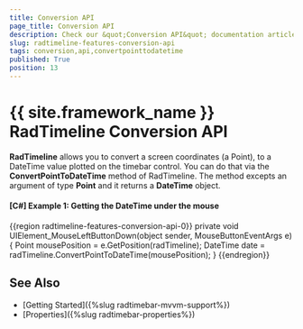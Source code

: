 ```yaml
---
title: Conversion API
page_title: Conversion API
description: Check our &quot;Conversion API&quot; documentation article for the RadTimeline {{ site.framework_name }} control.
slug: radtimeline-features-conversion-api
tags: conversion,api,convertpointtodatetime
published: True
position: 13
---
```


# {{ site.framework_name }} RadTimeline Conversion API

__RadTimeline__ allows you to convert a screen coordinates (a Point), to a DateTime value plotted on the timebar control. You can do that via the __ConvertPointToDateTime__ method of RadTimeline. The method excepts an argument of type __Point__ and it returns a __DateTime__ object.

#### __[C#] Example 1: Getting the DateTime under the mouse__ 
{{region radtimeline-features-conversion-api-0}}
	private void UIElement_MouseLeftButtonDown(object sender, MouseButtonEventArgs e)
	{
		Point mousePosition = e.GetPosition(radTimeline);
		DateTime date = radTimeline.ConvertPointToDateTime(mousePosition);
	}
{{endregion}}

## See Also
 * [Getting Started]({%slug radtimebar-mvvm-support%})
 * [Properties]({%slug radtimebar-properties%})
